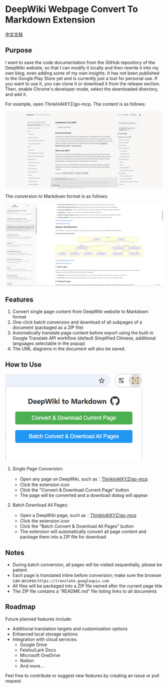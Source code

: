 # DeepWiki Webpage Convert To Markdown Extension

[中文文档](./README.zh-CN.md)

## Purpose

I want to save the code documentation from the GitHub repository of the DeepWiki website, so that I can modify it locally and then rewrite it into my own blog, even adding some of my own insights. It has not been published to the Google Play Store yet and is currently just a tool for personal use. If you want to use it, you can clone it or download it from the release section. Then, enable Chrome's developer mode, select the downloaded directory, and add it.

For example, open ThinkInAIXYZ/go-mcp. The content is as follows:

![](./images/deepwiki-github.png)

The conversion to Markdown format is as follows:

![](./images/deepwiki-markdown.png)

## Features

1. Convert single page content from DeepWiki website to Markdown format
2. One-click batch conversion and download of all subpages of a document (packaged as a ZIP file)
3. Automatically translate page content before export using the built-in Google Translate API workflow (default Simplified Chinese, additional languages selectable in the popup)
4. The UML diagrams in the document will also be saved.

## How to Use

![](./images/UI.png)

1. Single Page Conversion:

   - Open any page on DeepWiki, such as：[ThinkInAIXYZ/go-mcp](https://deepwiki.com/ThinkInAIXYZ/go-mcp)
   - Click the extension icon
   - Click the "Convert & Download Current Page" button
   - The page will be converted and a download dialog will appear

2. Batch Download All Pages:
   - Open a DeepWiki page, such as：[ThinkInAIXYZ/go-mcp](https://deepwiki.com/ThinkInAIXYZ/go-mcp)
   - Click the extension icon
   - Click the "Batch Convert & Download All Pages" button
   - The extension will automatically convert all page content and package them into a ZIP file for download

## Notes

- During batch conversion, all pages will be visited sequentially, please be patient
- Each page is translated inline before conversion; make sure the browser can access `https://translate.googleapis.com`
- All files will be packaged into a ZIP file named after the current page title
- The ZIP file contains a "README.md" file listing links to all documents

## Roadmap

Future planned features include:

- Additional translation targets and customization options
- Enhanced local storage options
- Integration with cloud services:
  - Google Drive
  - Feishu/Lark Docs
  - Microsoft OneDrive
  - Notion
  - And more...

Feel free to contribute or suggest new features by creating an issue or pull request.

